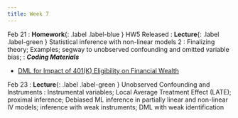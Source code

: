 ```yaml
---
title: Week 7
---
```


Feb 21
: **Homework**{: .label .label-blue } HW5 Released
: **Lecture**{: .label .label-green } Statistical inference with non-linear models 2
: Finalizing theory; Examples; segway to unobserved confounding and omitted variable bias; 
: ***Coding Materials***
- [DML for Impact of 401(K) Eligibility on Financial Wealth](https://github.com/CausalAIBook/MetricsMLNotebooks/blob/main/CM4/python-dml-401k.ipynb)


Feb 23
: **Lecture**{: .label .label-green } Unobserved Confounding and Instruments
: Instrumental variables; Local Average Treatment Effect (LATE); proximal inference; Debiased ML inference in partially linear and non-linear IV models; inference with weak instruments; DML with weak identification
